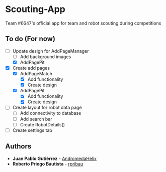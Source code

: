 # Scouting-App
Team #6647's official app for team and robot scouting during competitions

## To do (For now)
* [ ] Update design for AddPageManager
  + [ ] Add background images
  + [X] AddPagePit
* [X] Create add pages 
  + [X] AddPageMatch
    + [X] Add functionality 
    + [X] Create design
  + [X] AddPagePit
    + [X] Add functionality 
    + [X] Create design
* [ ] Create layout for robot data page
  + [ ] Add connectivity to database
  + [ ] Add search bar
  + [ ] Create RobotDetails() 
* [ ] Create settings tab

## Authors

* **Juan Pablo Gutiérrez** - [AndromedaHelix](https://github.com/AndromedaHelix)
* **Roberto Priego Bautista** - [rpribau](https://github.com/rpribau)

